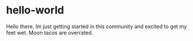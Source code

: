# hello-world
Hello there,
Im just getting started in this community and excited to get my feet wet.  Moon tacos are overrated. 
